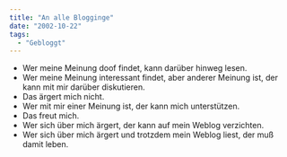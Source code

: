 ```yaml
---
title: "An alle Blogginge"
date: "2002-10-22"
tags:
  - "Gebloggt"
---
```


- Wer meine Meinung doof findet, kann darüber hinweg lesen.
- Wer meine Meinung interessant findet, aber anderer Meinung ist, der kann mit mir darüber diskutieren.
- Das ärgert mich nicht.
- Wer mit mir einer Meinung ist, der kann mich unterstützen.
- Das freut mich.
- Wer sich über mich ärgert, der kann auf mein Weblog verzichten.
- Wer sich über mich ärgert und trotzdem mein Weblog liest, der muß damit leben.
